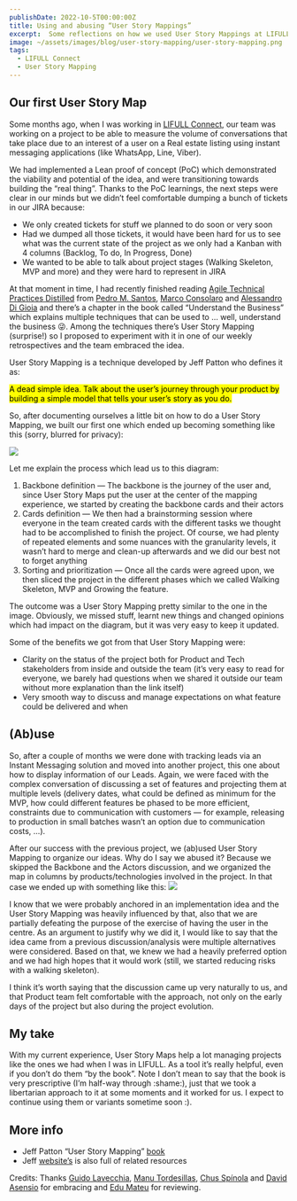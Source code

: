 ```yaml
---
publishDate: 2022-10-5T00:00:00Z
title: Using and abusing “User Story Mappings”
excerpt:  Some reflections on how we used User Story Mappings at LIFULL Connect to plan and track a couple of projects
image: ~/assets/images/blog/user-story-mapping/user-story-mapping.png
tags:
  - LIFULL Connect
  - User Story Mapping
---
```


<h2>Our first User Story Map</h2>

Some months ago, when I was working in <a href ="https://www.lifullconnect.com/">LIFULL Connect</a>, our team was working on a project to be able to measure the volume of conversations that take place due to an interest of a user on a Real estate listing using instant messaging applications (like WhatsApp, Line, Viber).

We had implemented a Lean proof of concept (PoC) which demonstrated the viability and potential of the idea, and were transitioning towards building the “real thing”. Thanks to the PoC learnings, the next steps were clear in our minds but we didn’t feel comfortable dumping a bunch of tickets in our JIRA because:
<ul>
    <li>We only created tickets for stuff we planned to do soon or very soon</li>
    <li>Had we dumped all those tickets, it would have been hard for us to see what was the current state of the project as we only had a Kanban with 4 columns (Backlog, To do, In Progress, Done)</li>
    <li>We wanted to be able to talk about project stages (Walking Skeleton, MVP and more) and they were hard to represent in JIRA</li>
</ul>

At that moment in time, I had recently finished reading <a href="https://www.oreilly.com/library/view/agile-technical-practices/9781838980849/">Agile Technical Practices Distilled</a> from <a href="https://twitter.com/pedromsantos">Pedro M. Santos</a>, <a href="https://twitter.com/consolondon">Marco Consolaro</a> and <a href="https://www.linkedin.com/in/alessandro-di-gioia/">Alessandro Di Gioia</a> and there’s a chapter in the book called “Understand the Business” which explains multiple techniques that can be used to … well, understand the business 😜. Among the techniques there’s User Story Mapping (surprise!) so I proposed to experiment with it in one of our weekly retrospectives and the team embraced the idea.

User Story Mapping is a technique developed by Jeff Patton who defines it as:

<mark>A dead simple idea. Talk about the user’s journey through your product by building a simple model that tells your user’s story as you do.</mark>

So, after documenting ourselves a little bit on how to do a User Story Mapping, we built our first one which ended up becoming something like this (sorry, blurred for privacy):

<img src="/assets/blog/user-story-mapping/our-first-user-story-map.jpeg"/>

Let me explain the process which lead us to this diagram:

<ol>
    <li>Backbone definition — The backbone is the journey of the user and, since User Story Maps put the user at the center of the mapping experience, we started by creating the backbone cards and their actors</li>
    <li>Cards definition — We then had a brainstorming session where everyone in the team created cards with the different tasks we thought had to be accomplished to finish the project. Of course, we had plenty of repeated elements and some nuances with the granularity levels, it wasn’t hard to merge and clean-up afterwards and we did our best not to forget anything</li>
    <li>Sorting and prioritization — Once all the cards were agreed upon, we then sliced the project in the different phases which we called Walking Skeleton, MVP and Growing the feature.</li>
</ol>

The outcome was a User Story Mapping pretty similar to the one in the image. Obviously, we missed stuff, learnt new things and changed opinions which had impact on the diagram, but it was very easy to keep it updated.

Some of the benefits we got from that User Story Mapping were:
<ul>
    <li>Clarity on the status of the project both for Product and Tech stakeholders from inside and outside the team (it’s very easy to read for everyone, we barely had questions when we shared it outside our team without more explanation than the link itself)</li>
    <li>Very smooth way to discuss and manage expectations on what feature could be delivered and when</li>
</ul>

<h2>(Ab)use</h2>
So, after a couple of months we were done with tracking leads via an Instant Messaging solution and moved into another project, this one about how to display information of our Leads. Again, we were faced with the complex conversation of discussing a set of features and projecting them at multiple levels (delivery dates, what could be defined as minimum for the MVP, how could different features be phased to be more efficient, constraints due to communication with customers — for example, releasing to production in small batches wasn’t an option due to communication costs, …).


After our success with the previous project, we (ab)used User Story Mapping to organize our ideas. Why do I say we abused it? Because we skipped the Backbone and the Actors discussion, and we organized the map in columns by products/technologies involved in the project. In that case we ended up with something like this:
<img src="images/user-story-mapping/component-based-user-story-mapping.jpeg"/>

I know that we were probably anchored in an implementation idea and the User Story Mapping was heavily influenced by that, also that we are partially defeating the purpose of the exercise of having the user in the centre. As an argument to justify why we did it, I would like to say that the idea came from a previous discussion/analysis were multiple alternatives were considered. Based on that, we knew we had a heavily preferred option and we had high hopes that it would work (still, we started reducing risks with a walking skeleton).

I think it’s worth saying that the discussion came up very naturally to us, and that Product team felt comfortable with the approach, not only on the early days of the project but also during the project evolution.

<h2>My take</h2>
With my current experience, User Story Maps help a lot managing projects like the ones we had when I was in LIFULL. As a tool it’s really helpful, even if you don’t do them “by the book”. Note I don’t mean to say that the book is very prescriptive (I’m half-way through :shame:), just that we took a libertarian approach to it at some moments and it worked for us. I expect to continue using them or variants sometime soon :).

<h2>More info</h2>
<ul>
    <li>Jeff Patton “User Story Mapping” <a href="https://www.amazon.com/dp/1491904909/ref=cm_sw_r_as_gl_api_glt_fabc_943R88XEDXR0C93EARN1?linkCode=ml1&tag=jefpatass-20">book</a></li>
    <li>Jeff <a href="https://www.jpattonassociates.com/story-mapping/">website’s</a> is also full of related resources</li>
</ul>


Credits: Thanks <a href="https://www.linkedin.com/in/guidolavecchia/">Guido Lavecchia</a>, <a href="https://www.linkedin.com/in/mjtordesillas/">Manu Tordesillas</a>, <a href="https://www.linkedin.com/in/jes%C3%BAs-sp%C3%ADnola/">Chus Spínola</a> and <a href="https://twitter.com/d_asensio">David Asensio</a> for embracing and <a href="https://www.linkedin.com/in/eduardmateu/">Edu Mateu</a> for reviewing.